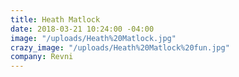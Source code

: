 ```yaml
---
title: Heath Matlock
date: 2018-03-21 10:24:00 -04:00
image: "/uploads/Heath%20Matlock.jpg"
crazy_image: "/uploads/Heath%20Matlock%20fun.jpg"
company: Revni
---
```


